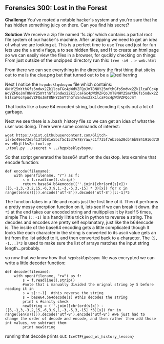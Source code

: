 ## Forensics 300: Lost in the Forest

**Challenge**
You've rooted a notable hacker's system and you're sure that he has hidden something juicy on there. Can you find his secret?

**Solution**
We receive a zip file named 'fs.zip' which contains a partial root file system of our hacker's machine. After unzipping we need to get an idea of what we are looking at. This is a perfect time to use `Tree` and just for fun lets use the `a` and `H` flags, a to see hidden files, and H to create an html page so we can easily view the files in a browser, for qucikly checking on things:
From just outsize of the unzipped directory run this:
```tree -aH . > web.html```

From there we can see everything in the directory the first thing that sticks out to me is the clue.png but that turned out to be a ![red herring](clue.png)

Next I notice the `hzpxbsklqvboyou` file which contains:
```8NHY25mYthGfs5ndwx2Zk1lcaFGc4pWdVZFQoJmT8NHY25mYthGfs5ndwx2Zk1lcaFGc4pWdVZFQoJmT8NHY25mYthGfs5ndwx2Zk1lcaFGc4pWdVZFQoJmT8NHY25mYthGfs5ndwx2Zk1lcaFGc4pWdVZFQoJmT8NHY25mYthGfs5ndwx2Zk1lcaFGc4pWdVZFQoJmT```

That looks like a base 64 encoded string, but decoding it spits out a lot of garbage.

Next we see there is a .bash_history file so we can get an idea of what the user was doing.
There were some commands of interest:

```
wget https://gist.githubusercontent.com/Glitch-is/bc49ee73e5413f3081e5bcf5c1537e78/raw/c1f735f7eb36a20cb46b9841916d73017b5e46a3/eRkjLlksZp
mv eRkjLlksZp tool.py
./tool.py ../secret > ../hzpxbsklqvboyou
```

So that script generated the base64 stuff on the desktop. 
lets examine that encode function:
```
def encode(filename):
    with open(filename, "r") as f:
        s = f.readline().strip()
        return base64.b64encode((''.join([chr(ord(s[x])+([5,-1,3,-3,2,15,-6,3,9,1,-3,-5,3,-15] * 3)[x]) for x in range(len(s))])).encode('utf-8')).decode('utf-8')[::-1]*5

```

The function takes in a file and reads just the first line of it.
Then it perfroms a pretty messy encrption function on it, lets see if we can break it down.
the `*5` at the end takes our encoded string and multipplies it by itself 5 times, simple
The `[::-1]` is a handy lilttle trick in python to reverse a string.
The decodes and encodes are pretty self explanatary, just like the b64encode is.
The inside of the base64 encoding gets a little complicated though
It looks like each character in the string is converted to its ascii value gets an int from the list added to it, and then converted back to a character. The `[5, -1...]*3` is used to make sure the list of arrays matches the input string length...probably. 

so now that we know how that `hzpxbsklqvboyou` file was encrypted we can write a little decoder function:

```
def decode(filename):
    with open(filename, "rw") as f:
        s = f.readline().strip()
        #note that i manually divided the orignal string by 5 before reading it in
        s = s[::-1]  #this reverse the string
        s = base64.b64decode(s) #this decodes the string
        print s #sanity check
        newString = (''.join([chr(ord(s[x]) - ([5,-1,3,-3,2,15,-6,3,9,1,-3,-5,3,-15] *3)[x]) for in range(len(s))])).decode('utf-8').encode('utf-8') #we just had to change the order of decode and encode, and then rather then add those int values, we subtract them
        print newString
```

running that decode prints out: `IceCTF{good_ol_history_lesson}`
